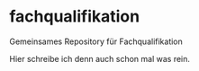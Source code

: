# fachqualifikation
Gemeinsames Repository für Fachqualifikation

Hier schreibe ich denn auch schon mal was rein.